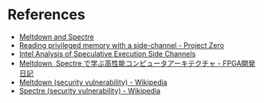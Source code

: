# References
- [Meltdown and Spectre](https://meltdownattack.com/)
- [Reading privileged memory with a side-channel - Project Zero](https://googleprojectzero.blogspot.jp/2018/01/reading-privileged-memory-with-side.html)
- [Intel Analysis of Speculative Execution Side Channels](https://newsroom.intel.com/wp-content/uploads/sites/11/2018/01/Intel-Analysis-of-Speculative-Execution-Side-Channels.pdf)
- [Meltdown, Spectre で学ぶ高性能コンピュータアーキテクチャ - FPGA開発日記](http://msyksphinz.hatenablog.com/entry/2018/01/06/020000)
- [Meltdown (security vulnerability) - Wikipedia](https://en.wikipedia.org/wiki/Meltdown_\(security_vulnerability\))
- [Spectre (security vulnerability) - Wikipedia](https://en.wikipedia.org/wiki/Spectre_\(security_vulnerability\))
